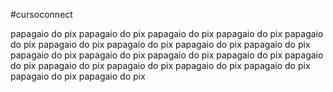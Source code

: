#cursoconnect


papagaio do pix papagaio do pix papagaio do pix papagaio do pix papagaio do pix papagaio do pix papagaio do pix papagaio do pix papagaio do pix papagaio do pix papagaio do pix papagaio do pix papagaio do pix papagaio do pix papagaio do pix papagaio do pix papagaio do pix papagaio do pix papagaio do pix papagaio do pix